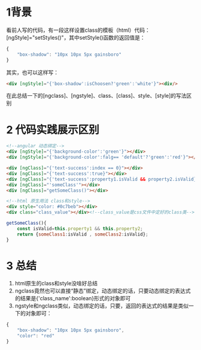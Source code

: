 ﻿# 1背景
看前人写的代码，有一段这样设置class的模板（html）代码：[ngStyle]="setStyles()"，其中setStyle()函数的返回值是：
```js
{
	"box-shadow": "10px 10px 5px gainsboro"
}
```
其实，也可以这样写：
```html
<div [ngStyle]="{'box-shadow':isChoosen?'green':'white'}"><div/>
```
在此总结一下的[ngclass]、[ngstyle]、class、[class]、style、[style]的写法区别
# 2 代码实践展示区别
```html
<!--angular 动态绑定-->
<div [ngStyle]="{'background-color':'green'}"></div>
<div [ngStyle]="{'background-color':falg== 'default'?'green':'red'}"></div>

<div [ngClass]="{'text-success':index == 0}"></div>
<div [ngClass]="{'text-success':true}"></div>
<div [ngClass]="{'text-success':property1.isValid && property2.isValid}"></div>
<div [ngClass]="'someClass'"></div>
<div [ngClass]="getSomeClass()"></div>

<!--html 原生用法 class和style-->
<div style="color: #0c7beb"></div>
<div class="class_value"></div><!--class_value是css文件中定好的class类-->
```
```js
getSomeClass(){
	const isValid=this.property1 && this.property2;
    return {someClass1:isValid , someClass2:isValid};
}
```
# 3 总结
1. html原生的class和style没啥好总结
2. ngclass竟然也可以直接“静态”绑定，动态绑定的话，只要动态绑定的表达式的结果是{'class_name':boolean}形式的对象即可
3. ngstyle和ngclass类似，动态绑定的话，只要，返回的表达式的结果是类似一下的对象即可：
```js
{
	"box-shadow": "10px 10px 5px gainsboro",
	"color": "red"
}
```

